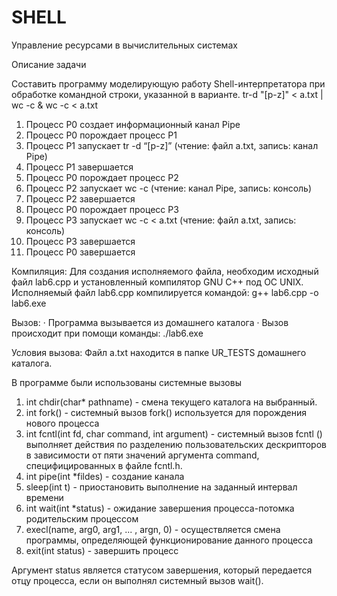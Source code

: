 # SHELL
Управление ресурсами в вычислительных системах

Описание задачи

Составить программу моделирующую работу Shell-интерпретатора при обработке командной строки, указанной в варианте. 
tr-d "[p-z]" < a.txt | wc -c & wc -c < a.txt

1. Процесс P0 создает информационный канал Pipe
2. Процесс P0 порождает процесс P1
3. Процесс P1 запускает tr -d “[p-z]” (чтение: файл a.txt, запись: канал Pipe)
4. Процесс P1 завершается
5. Процесс P0 порождает процесс P2
6. Процесс P2 запускает wc -c (чтение: канал Pipe, запись: консоль)
7. Процесс P2 завершается
8. Процесс P0 порождает процесс P3
9. Процесс P3 запускает wc -c < a.txt (чтение: файл a.txt, запись: консоль)
11. Процесс P3 завершается
12. Процесс P0 завершается

Компиляция:
Для создания исполняемого файла, необходим исходный файл lab6.cpp и установленный компилятор GNU C++ под ОС UNIX.
Исполняемый файл lab6.cpp компилируется командой: g++ lab6.cpp -o lab6.exe

Вызов:
· Программа вызывается из домашнего каталога
· Вызов происходит при помощи команды: ./lab6.exe

Условия вызова:
Файл a.txt находится в папке UR_TESTS домашнего каталога. 

 В программе были использованы системные вызовы

 1. int chdir(char* pathname) - смена текущего каталога на выбранный.
 2. int fork() - системный вызов fork() используется для порождения нового процесса
 3. int fcntl(int fd, char command, int argument) - системный вызов fcntl () выполняет действия по разделению пользовательских дескрипторов в зависимости от пяти значений аргумента command, специфицированных в файле fcntl.h.
 4. int pipe(int *fildes) - создание канала
 5. sleep(int t) - приостановить выполнение на заданный интервал времени
 6. int wait(int *status) - ожидание завершения процесса-потомка родительским процессом
 7. execl(name, arg0, arg1, ... , argn, 0) - осуществляется смена программы, определяющей функционирование данного процесса
 8. exit(int status) - завершить процесс


 Аргумент status является статусом завершения, который передается отцу процесса, если он выполнял системный вызов wait(). 
